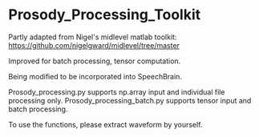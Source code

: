 # Prosody_Processing_Toolkit

Partly adapted from Nigel's midlevel matlab toolkit: https://github.com/nigelgward/midlevel/tree/master

Improved for batch processing, tensor computation.

Being modified to be incorporated into SpeechBrain.

Prosody_processing.py supports np.array input and individual file processing only.
Prosody_processing_batch.py supports tensor input and batch processing.

To use the functions, please extract waveform by yourself.
